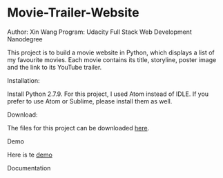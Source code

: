 # Movie-Trailer-Website

Author: Xin Wang
Program: Udacity Full Stack Web Development Nanodegree

This project is to build a movie website in Python, which displays a list of my favourite movies. Each movie contains its title, storyline, poster image and the link to its YouTube trailer.

Installation:

Install Python 2.7.9. For this project, I used Atom instead of IDLE. If you prefer to use Atom or Sublime, please install them as well.

Download:

The files for this project can be downloaded [here]().

Demo

Here is te [demo](file:///Users/xinwang/code/Movie%20Trailer%20Website%20Project/movies/fresh_tomatoes.html)

Documentation


